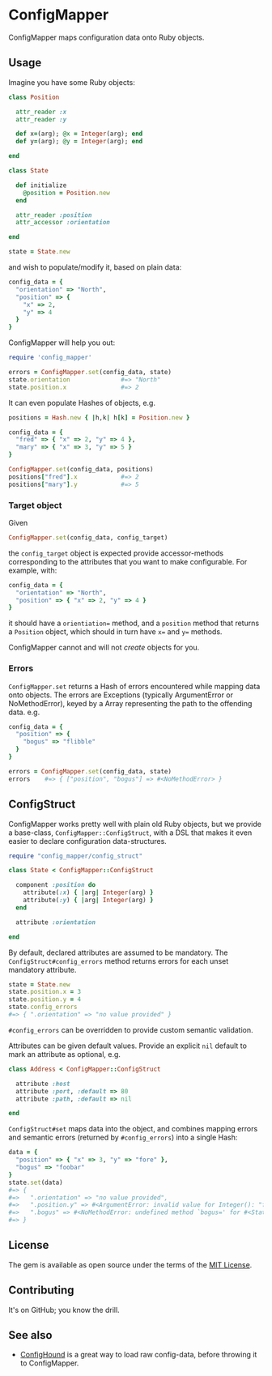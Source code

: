 # ConfigMapper

ConfigMapper maps configuration data onto Ruby objects.

## Usage

Imagine you have some Ruby objects:

```ruby
class Position

  attr_reader :x
  attr_reader :y

  def x=(arg); @x = Integer(arg); end
  def y=(arg); @y = Integer(arg); end

end

class State

  def initialize
    @position = Position.new
  end

  attr_reader :position
  attr_accessor :orientation

end

state = State.new
```

and wish to populate/modify it, based on plain data:

```ruby
config_data = {
  "orientation" => "North",
  "position" => {
    "x" => 2,
    "y" => 4
  }
}
```

ConfigMapper will help you out:

```ruby
require 'config_mapper'

errors = ConfigMapper.set(config_data, state)
state.orientation              #=> "North"
state.position.x               #=> 2
```

It can even populate Hashes of objects, e.g.

```ruby
positions = Hash.new { |h,k| h[k] = Position.new }

config_data = {
  "fred" => { "x" => 2, "y" => 4 },
  "mary" => { "x" => 3, "y" => 5 }
}

ConfigMapper.set(config_data, positions)
positions["fred"].x            #=> 2
positions["mary"].y            #=> 5
```

### Target object

Given

```ruby
ConfigMapper.set(config_data, config_target)
```

the `config_target` object is expected provide accessor-methods corresponding
to the attributes that you want to make configurable.  For example, with:

```ruby
config_data = {
  "orientation" => "North",
  "position" => { "x" => 2, "y" => 4 }
}
```

it should have a `orientiation=` method, and a `position` method that
returns a `Position` object, which should in turn have `x=` and `y=`
methods.

ConfigMapper cannot and will not _create_ objects for you.

### Errors

`ConfigMapper.set` returns a Hash of errors encountered while mapping data
onto objects.  The errors are Exceptions (typically ArgumentError or NoMethodError),
keyed by a Array representing the path to the offending data.  e.g.

```ruby
config_data = {
  "position" => {
    "bogus" => "flibble"
  }
}

errors = ConfigMapper.set(config_data, state)
errors    #=> { ["position", "bogus"] => #<NoMethodError> }
```

## ConfigStruct

ConfigMapper works pretty well with plain old Ruby objects, but we
provide a base-class, `ConfigMapper::ConfigStruct`, with a DSL that
makes it even easier to declare configuration data-structures.

```ruby
require "config_mapper/config_struct"

class State < ConfigMapper::ConfigStruct

  component :position do
    attribute(:x) { |arg| Integer(arg) }
    attribute(:y) { |arg| Integer(arg) }
  end

  attribute :orientation

end
```

By default, declared attributes are assumed to be mandatory. The
`ConfigStruct#config_errors` method returns errors for each unset mandatory
attribute.

```ruby
state = State.new
state.position.x = 3
state.position.y = 4
state.config_errors
#=> { ".orientation" => "no value provided" }
```

`#config_errors` can be overridden to provide custom semantic validation.

Attributes can be given default values. Provide an explicit `nil` default to
mark an attribute as optional, e.g.

```ruby
class Address < ConfigMapper::ConfigStruct

  attribute :host
  attribute :port, :default => 80
  attribute :path, :default => nil

end
```

`ConfigStruct#set` maps data into the object, and combines mapping errors and
semantic errors (returned by `#config_errors`) into a single Hash:

```ruby
data = {
  "position" => { "x" => 3, "y" => "fore" },
  "bogus" => "foobar"
}
state.set(data)
#=> {
#=>   ".orientation" => "no value provided",
#=>   ".position.y" => #<ArgumentError: invalid value for Integer(): "fore">,
#=>   ".bogus" => #<NoMethodError: undefined method `bogus=' for #<State:0x007fc8e9b12a60>>
#=> }
```

## License

The gem is available as open source under the terms of the [MIT License](http://opensource.org/licenses/MIT).

## Contributing

It's on GitHub; you know the drill.

## See also

* [ConfigHound](https://github.com/mdub/config_hound) is a great way to
  load raw config-data, before throwing it to ConfigMapper.
